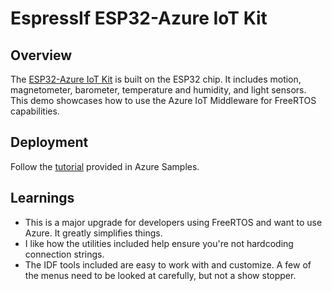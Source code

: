 # EspressIf ESP32-Azure IoT Kit

## Overview

The [ESP32-Azure IoT Kit](https://www.espressif.com/en/products/devkits/esp32-azure-kit/overview) is built on the ESP32 chip.  It includes motion, magnetometer, barometer, temperature and humidity, and light sensors.  This demo showcases how to use the Azure IoT Middleware for FreeRTOS capabilities.

## Deployment

Follow the [tutorial](https://github.com/Azure-Samples/iot-middleware-freertos-samples/tree/main/demos/projects/ESPRESSIF/aziotkit) provided in Azure Samples.

## Learnings

- This is a major upgrade for developers using FreeRTOS and want to use Azure.  It greatly simplifies things.
- I like how the utilities included help ensure you're not hardcoding connection strings.
- The IDF tools included are easy to work with and customize.  A few of the menus need to be looked at carefully, but not a show stopper.
